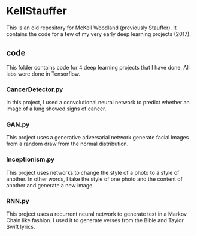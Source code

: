 # KellStauffer

This is an old repository for McKell Woodland (previously Stauffer).
It contains the code for a few of my very early deep learning projects (2017).

## code

This folder contains code for 4 deep learning projects that I have done.
All labs were done in Tensorflow.

### CancerDetector.py

In this project, I used a convolutional neural network to predict whether an image of a lung showed signs of cancer.

### GAN.py

This project uses a generative adversarial network generate facial images from a random draw from the normal distribution.

### Inceptionism.py

This project uses networks to change the style of a photo to a style of another.
In other words, I take the style of one photo and the content of another and generate a new image.

### RNN.py

This project uses a recurrent neural network to generate text in a Markov Chain like fashion.
I used it to generate verses from the Bible and Taylor Swift lyrics.
